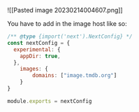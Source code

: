 ![[Pasted image 20230214004607.png]]

You have to add in the image host like so:

```js
/** @type {import('next').NextConfig} */
const nextConfig = {
  experimental: {
    appDir: true,
  },
	images: {
		domains: ["image.tmdb.org"]
	}
}

module.exports = nextConfig

```